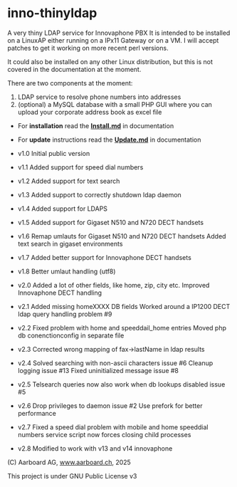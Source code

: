 # inno-thinyldap
A very thiny LDAP service for Innovaphone PBX
It is intended to be installed on a LinuxAP
either running on a IPx11 Gateway or on a VM.
I will accept patches to get it working on more recent perl versions.

It could also be installed on any other Linux 
distribution, but this is not covered in the
documentation at the moment.

There are two components at the moment:
1. LDAP service to resolve phone numbers into addresses
2. (optional) a MySQL database with a small PHP GUI where
    you can upload your corporate address book as excel file

- For **installation** read the **[Install.md](documentation/Install.md)** in documentation
- For **update** instructions read the **[Update.md](documentation/Update.md)** in documentation

- v1.0 Initial public version
- v1.1 Added support for speed dial numbers
- v1.2 Added support for text search
- v1.3 Added support to correctly shutdown ldap daemon
- v1.4 Added support for LDAPS
- v1.5 Added support for Gigaset N510 and N720 DECT handsets
- v1.6 Remap umlauts for Gigaset N510 and N720 DECT handsets
       Added text search in gigaset environments
- v1.7 Added better support for Innovaphone DECT handsets
- v1.8 Better umlaut handling (utf8)
- v2.0 Added a lot of other fields, like home, zip, city etc.
       Improved Innovaphone DECT handling
- v2.1 Added missing homeXXXX DB fields
       Worked around a IP1200 DECT ldap query handling problem #9
- v2.2 Fixed problem with home and speeddail_home entries
	   Moved php db conenctionconfig in separate file
- v2.3 Corrected wrong mapping of fax->lastName in ldap results
- v2.4 Solved searching with non-ascii characters issue #6
       Cleanup logging issue #13
	   Fixed uninitialized message issue #8
- v2.5 Telsearch queries now also work when db lookups disabled issue #5
- v2.6 Drop privileges to daemon issue #2
       Use prefork for better performance
- v2.7 Fixed a speed dial problem with mobile and home speeddial numbers
       service script now forces closing child processes
- v2.8 Modified to work with v13 and v14 innovaphone
 	 
(C) Aarboard AG, www.aarboard.ch, 2025

This project is under GNU Public License v3